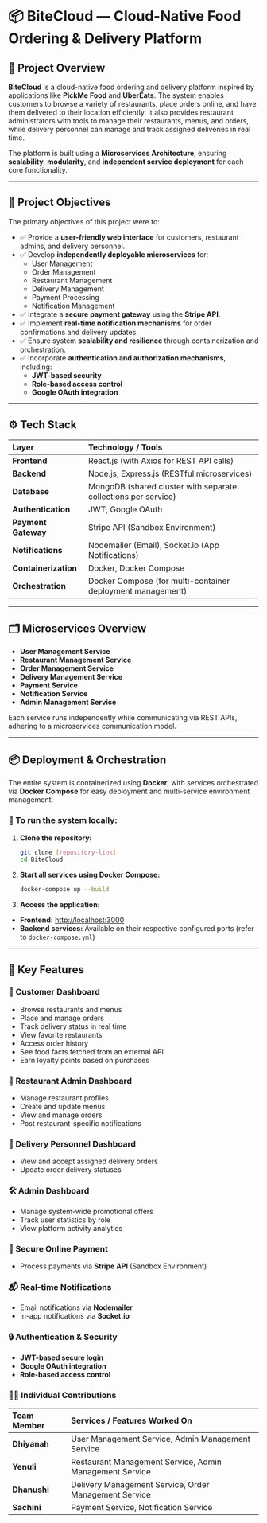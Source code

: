 # 📦 BiteCloud — Cloud-Native Food Ordering & Delivery Platform  

## 📖 Project Overview  

**BiteCloud** is a cloud-native food ordering and delivery platform inspired by applications like **PickMe Food** and **UberEats**. The system enables customers to browse a variety of restaurants, place orders online, and have them delivered to their location efficiently. It also provides restaurant administrators with tools to manage their restaurants, menus, and orders, while delivery personnel can manage and track assigned deliveries in real time.

The platform is built using a **Microservices Architecture**, ensuring **scalability**, **modularity**, and **independent service deployment** for each core functionality.

---

## 🎯 Project Objectives  

The primary objectives of this project were to:

- ✅ Provide a **user-friendly web interface** for customers, restaurant admins, and delivery personnel.
- ✅ Develop **independently deployable microservices** for:
  - User Management
  - Order Management  
  - Restaurant Management  
  - Delivery Management  
  - Payment Processing  
  - Notification Management  
- ✅ Integrate a **secure payment gateway** using the **Stripe API**.
- ✅ Implement **real-time notification mechanisms** for order confirmations and delivery updates.
- ✅ Ensure system **scalability and resilience** through containerization and orchestration.
- ✅ Incorporate **authentication and authorization mechanisms**, including:
  - **JWT-based security**
  - **Role-based access control**
  - **Google OAuth integration**

---

## ⚙️ Tech Stack  

| Layer               | Technology / Tools                                                  |
|:-------------------|:-------------------------------------------------------------------|
| **Frontend**         | React.js (with Axios for REST API calls)                           |
| **Backend**          | Node.js, Express.js (RESTful microservices)                        |
| **Database**         | MongoDB (shared cluster with separate collections per service)     |
| **Authentication**   | JWT, Google OAuth                                                  |
| **Payment Gateway**  | Stripe API (Sandbox Environment)                                   |
| **Notifications**    | Nodemailer (Email), Socket.io (App Notifications)                  |
| **Containerization** | Docker, Docker Compose                                             |
| **Orchestration**    | Docker Compose (for multi-container deployment management)         |

---

## 🗂️ Microservices Overview  

- **User Management Service**  
- **Restaurant Management Service**  
- **Order Management Service**  
- **Delivery Management Service**  
- **Payment Service**  
- **Notification Service**  
- **Admin Management Service**  

Each service runs independently while communicating via REST APIs, adhering to a microservices communication model.

---

## 📦 Deployment & Orchestration  

The entire system is containerized using **Docker**, with services orchestrated via **Docker Compose** for easy deployment and multi-service environment management.

### 🚀 To run the system locally:

1. **Clone the repository:**

   ```bash
   git clone [repository-link]
   cd BiteCloud
   ```

2. **Start all services using Docker Compose:**

   ```bash
   docker-compose up --build
   ```

3. **Access the application:**

- **Frontend:** [http://localhost:3000](http://localhost:3000)
- **Backend services:** Available on their respective configured ports (refer to `docker-compose.yml`)

---

## 📌 Key Features  

### 📱 Customer Dashboard  

- Browse restaurants and menus  
- Place and manage orders  
- Track delivery status in real time  
- View favorite restaurants  
- Access order history  
- See food facts fetched from an external API  
- Earn loyalty points based on purchases  

### 🏪 Restaurant Admin Dashboard  

- Manage restaurant profiles  
- Create and update menus  
- View and manage orders  
- Post restaurant-specific notifications  

### 🚚 Delivery Personnel Dashboard  

- View and accept assigned delivery orders  
- Update order delivery statuses  

### 🛠️ Admin Dashboard  

- Manage system-wide promotional offers  
- Track user statistics by role  
- View platform activity analytics  

### 💸 Secure Online Payment  

- Process payments via **Stripe API** (Sandbox Environment)

### 📬 Real-time Notifications  

- Email notifications via **Nodemailer**  
- In-app notifications via **Socket.io**

### 🔒 Authentication & Security  

- **JWT-based secure login**  
- **Google OAuth integration**  
- **Role-based access control**

### 👩‍💻 Individual Contributions

| Team Member | Services / Features Worked On                          |
|:------------|:--------------------------------------------------------|
| **Dhiyanah**  | User Management Service, Admin Management Service      |
| **Yenuli**    | Restaurant Management Service, Admin Management Service|
| **Dhanushi**  | Delivery Management Service, Order Management Service  |
| **Sachini**   | Payment Service, Notification Service                  |

